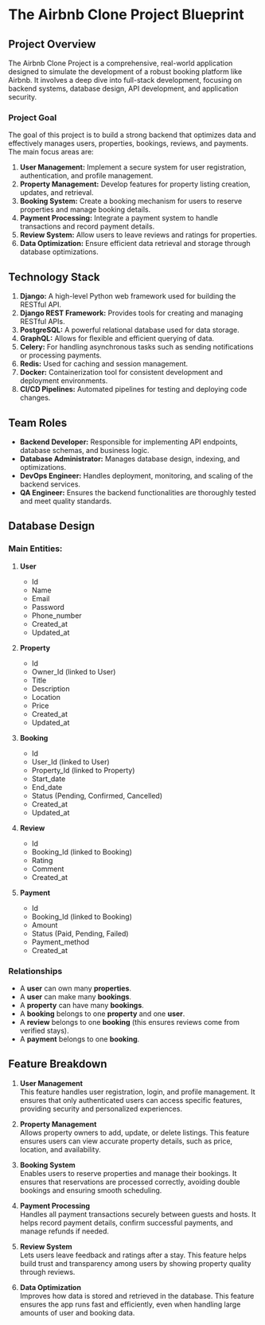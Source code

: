 # The Airbnb Clone Project Blueprint
## Project Overview
The Airbnb Clone Project is a comprehensive, real-world application designed to simulate the development of a robust booking platform like Airbnb. It involves a deep dive into full-stack development, focusing on backend systems, database design, API development, and application security.
### Project Goal
The goal of this project is to build a strong backend that optimizes data and effectively manages users, properties, bookings, reviews, and payments.
The main focus areas are:
1. **User Management:** Implement a secure system for user registration, authentication, and profile management.  
2. **Property Management:** Develop features for property listing creation, updates, and retrieval.  
3. **Booking System:** Create a booking mechanism for users to reserve properties and manage booking details.  
4. **Payment Processing:** Integrate a payment system to handle transactions and record payment details.  
5. **Review System:** Allow users to leave reviews and ratings for properties.  
6. **Data Optimization:** Ensure efficient data retrieval and storage through database optimizations.  
## Technology Stack
1. **Django:** A high-level Python web framework used for building the RESTful API.  
2. **Django REST Framework:** Provides tools for creating and managing RESTful APIs.  
3. **PostgreSQL:** A powerful relational database used for data storage.  
4. **GraphQL:** Allows for flexible and efficient querying of data.  
5. **Celery:** For handling asynchronous tasks such as sending notifications or processing payments.  
6. **Redis:** Used for caching and session management.  
7. **Docker:** Containerization tool for consistent development and deployment environments.  
8. **CI/CD Pipelines:** Automated pipelines for testing and deploying code changes.
## Team Roles
-  **Backend Developer:** Responsible for implementing API endpoints, database schemas, and business logic.  
-  **Database Administrator:** Manages database design, indexing, and optimizations.  
-  **DevOps Engineer:** Handles deployment, monitoring, and scaling of the backend services.  
-  **QA Engineer:** Ensures the backend functionalities are thoroughly tested and meet quality standards.
## Database Design
### Main Entities:
1. **User**
   - Id
   - Name
   - Email
   - Password
   - Phone_number
   - Created_at
   - Updated_at

2. **Property**
   - Id
   - Owner_Id (linked to User)
   - Title
   - Description
   - Location
   - Price
   - Created_at
   - Updated_at

3. **Booking**
   - Id
   - User_Id (linked to User)
   - Property_Id (linked to Property)
   - Start_date
   - End_date
   - Status (Pending, Confirmed, Cancelled)
   - Created_at
   - Updated_at

4. **Review**
   - Id
   - Booking_Id (linked to Booking)
   - Rating
   - Comment
   - Created_at

5. **Payment**
   - Id
   - Booking_Id (linked to Booking)
   - Amount
   - Status (Paid, Pending, Failed)
   - Payment_method
   - Created_at

### Relationships
-  A **user** can own many **properties**.
-  A **user** can make many **bookings**.
-  A **property** can have many **bookings**.
-  A **booking** belongs to one **property** and one **user**.
-  A **review** belongs to one **booking** (this ensures reviews come from verified stays).
-  A **payment** belongs to one **booking**.
## Feature Breakdown

1. **User Management**  
This feature handles user registration, login, and profile management. It ensures that only authenticated users can access specific features, providing security and personalized experiences.  

2. **Property Management**  
Allows property owners to add, update, or delete listings. This feature ensures users can view accurate property details, such as price, location, and availability.  

3. **Booking System**  
Enables users to reserve properties and manage their bookings. It ensures that reservations are processed correctly, avoiding double bookings and ensuring smooth scheduling.  

4. **Payment Processing**  
Handles all payment transactions securely between guests and hosts. It helps record payment details, confirm successful payments, and manage refunds if needed.  

5. **Review System**  
Lets users leave feedback and ratings after a stay. This feature helps build trust and transparency among users by showing property quality through reviews.  

6.  **Data Optimization**  
Improves how data is stored and retrieved in the database. This feature ensures the app runs fast and efficiently, even when handling large amounts of user and booking data.  
